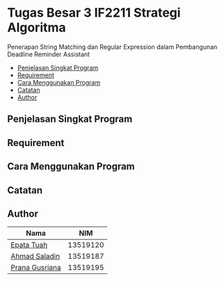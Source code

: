 # Tugas Besar 3 IF2211 Strategi Algoritma
Penerapan String Matching dan Regular Expression dalam Pembangunan Deadline Reminder Assistant
* [Penjelasan Singkat Program](#penjelasan-singkat-program)
* [Requirement](#requirement)
* [Cara Menggunakan Program](#cara-menggunakan-program)
* [Catatan](#catatan)
* [Author](#author)

## Penjelasan Singkat Program


## Requirement


## Cara Menggunakan Program


## Catatan


## Author
| Nama | NIM |
|------|-----|
| [Epata Tuah](https://github.com/epata) | 13519120 |
| [Ahmad Saladin](https://github.com/Saladin21) | 13519187 |
| [Prana Gusriana](https://github.com/pranagusriana) | 13519195|
